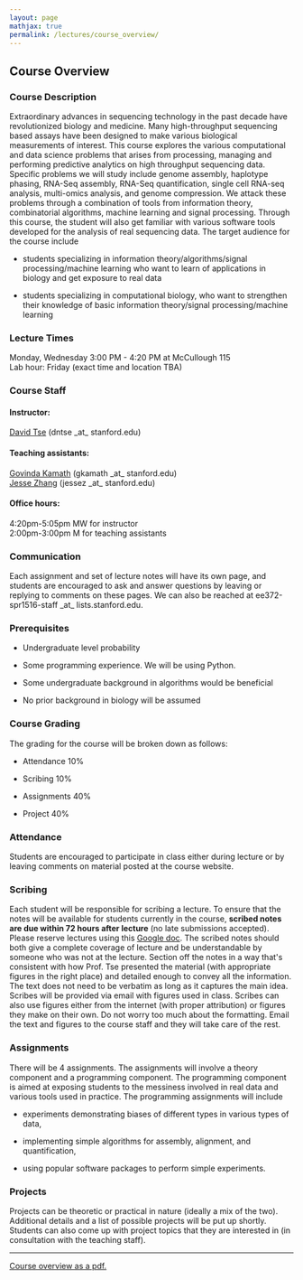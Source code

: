 ```yaml
---
layout: page
mathjax: true
permalink: /lectures/course_overview/
---
```





## Course Overview

### Course Description

Extraordinary advances in sequencing technology in the past decade have revolutionized biology and medicine. Many high-throughput sequencing based assays have been designed to make various biological measurements of interest. This course explores the various computational and data science problems that arises from processing, managing and performing predictive analytics on high throughput sequencing data. Specific problems we will study include genome assembly, haplotype phasing, RNA-Seq assembly, RNA-Seq quantification, single cell RNA-seq analysis, multi-omics analysis, and genome compression. We attack these problems through a combination of tools from information theory, combinatorial algorithms, machine learning and signal processing. Through this course, the student will also get familiar with various software tools developed for the analysis of real sequencing data. The target audience for the course include

- students specializing in information theory/algorithms/signal processing/machine learning who want to learn of applications in biology and get exposure to real data

- students specializing in computational biology, who want to strengthen their knowledge of basic information theory/signal processing/machine learning

### Lecture Times

Monday, Wednesday 3:00 PM - 4:20 PM at McCullough 115  
Lab hour: Friday (exact time and location TBA)

### Course Staff

#### Instructor:
[David Tse](https://web.stanford.edu/~dntse/) (dntse \_at\_ stanford.edu)

#### Teaching assistants:

[Govinda Kamath](https://web.stanford.edu/~gkamath/) (gkamath \_at\_ stanford.edu)  
[Jesse Zhang](https://web.stanford.edu/~jessez/) (jessez \_at\_ stanford.edu)

#### Office hours:

4:20pm-5:05pm MW for instructor  
2:00pm-3:00pm M for teaching assistants

### Communication

Each assignment and set of lecture notes will have its own page, and students are encouraged to ask and answer questions by leaving or replying to comments on these pages. We can also be reached at ee372-spr1516-staff \_at\_ lists.stanford.edu.

### Prerequisites

- Undergraduate level probability

- Some programming experience. We will be using Python.

- Some undergraduate background in algorithms would be beneficial

- No prior background in biology will be assumed

### Course Grading

The grading for the course will be broken down as follows:

- Attendance 10%

- Scribing 10%

- Assignments 40%

- Project 40%

### Attendance

Students are encouraged to participate in class either during lecture or by leaving comments on material posted at the course website.

### Scribing

Each student will be responsible for scribing a lecture. To ensure that the notes will be available for students currently in the course, **scribed notes are due within 72 hours after lecture** (no late submissions accepted). Please reserve lectures using this [Google doc](https://docs.google.com/spreadsheets/d/1LkE4W4aFc7vi4FPkl4BeRQl9rD0pV1_CaGuqdqcHB38/edit#gid=0). The scribed notes should both give a complete coverage of lecture and be understandable by someone who was not at the lecture. Section off the notes in a way that's consistent with how Prof. Tse presented the material (with appropriate figures in the right place) and detailed enough to convey all the information. The text does not need to be verbatim as long as it captures the main idea. Scribes will be provided via email with figures used in class. Scribes can also use figures either from the internet (with proper attribution) or figures they make on their own. Do not worry too much about the formatting. Email the text and figures to the course staff and they will take care of the rest.

### Assignments

There will be 4 assignments. The assignments will involve a theory component and a programming component. The programming component is aimed at exposing students to the messiness involved in real data and various tools used in practice. The programming assignments will include

-  experiments demonstrating biases of different types in various types of data,

- implementing simple algorithms for assembly, alignment, and quantification,

- using popular software packages to perform simple experiments.

### Projects

Projects can be theoretic or practical in nature (ideally a mix of the two). Additional details and a list of possible projects will be put up shortly. Students can also come up with project topics that they are interested in (in consultation with the teaching staff).

-----------------------------

[Course overview as a pdf.](/handouts/Overview.pdf)
